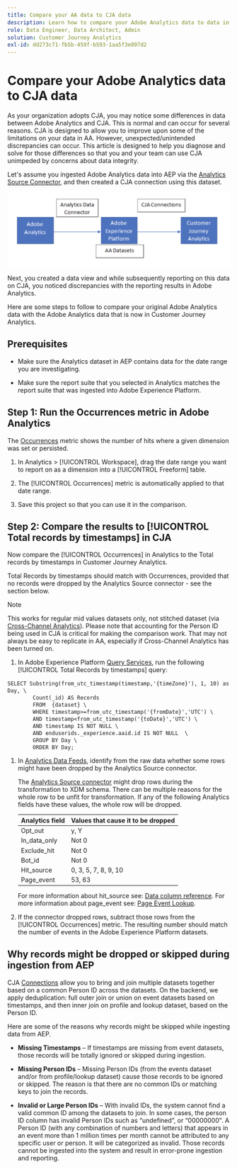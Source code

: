 ```yaml
---
title: Compare your AA data to CJA data
description: Learn how to compare your Adobe Analytics data to data in Customer Journey Analytics
role: Data Engineer, Data Architect, Admin
solution: Customer Journey Analytics
exl-id: dd273c71-fb5b-459f-b593-1aa5f3e897d2
---
```

# Compare your Adobe Analytics data to CJA data

As your organization adopts CJA, you may notice some differences in data between Adobe Analytics and CJA. This is normal and can occur for several reasons. CJA is designed to allow you to improve upon some of the limitations on your data in AA. However, unexpected/unintended discrepancies can occur. This article is designed to help you diagnose and solve for those differences so that you and your team can use CJA unimpeded by concerns about data integrity.

Let's assume you ingested Adobe Analytics data into AEP via the [Analytics Source Connector](https://experienceleague.adobe.com/docs/experience-platform/sources/ui-tutorials/create/adobe-applications/analytics.html), and then created a CJA connection using this dataset. 

![data flow](assets/compare.png)

Next, you created a data view and while subsequently reporting on this data on CJA, you noticed discrepancies with the reporting results in Adobe Analytics.

Here are some steps to follow to compare your original Adobe Analytics data with the Adobe Analytics data that is now in Customer Journey Analytics.

## Prerequisites

* Make sure the Analytics dataset in AEP contains data for the date range you are investigating.

* Make sure the report suite that you selected in Analytics matches the report suite that was ingested into Adobe Experience Platform.

## Step 1: Run the Occurrences metric in Adobe Analytics

The [Occurrences](https://experienceleague.adobe.com/docs/analytics/components/metrics/occurrences.html) metric shows the number of hits where a given dimension was set or persisted.

1. In Analytics > [!UICONTROL Workspace], drag the date range you want to report on as a dimension into a [!UICONTROL Freeform] table.

1. The [!UICONTROL Occurrences] metric is automatically applied to that date range.

1. Save this project so that you can use it in the comparison.

## Step 2: Compare the results to [!UICONTROL Total records by timestamps] in CJA

Now compare the [!UICONTROL Occurrences] in Analytics to the Total records by timestamps in Customer Journey Analytics.

Total Records by timestamps should match with Occurrences, provided that no records were dropped by the Analytics Source connector - see the section below. 

>[!NOTE]
>
>This works for regular mid values datasets only, not stitched dataset (via [Cross-Channel Analytics](/help/connections/cca/overview.md)). Please note that accounting for the Person ID being used in CJA is critical for making the comparison work. That may not always be easy to replicate in AA, especially if Cross-Channel Analytics has been turned on. 

1. In Adobe Experience Platform [Query Services](https://experienceleague.adobe.com/docs/experience-platform/query/best-practices/adobe-analytics.html), run the following [!UICONTROL Total Records by timestamps] query:

```
SELECT Substring(from_utc_timestamp(timestamp,'{timeZone}'), 1, 10) as Day, \ 
        Count(_id) AS Records 
        FROM  {dataset} \ 
        WHERE timestamp>=from_utc_timestamp('{fromDate}','UTC') \ 
        AND timestamp<from_utc_timestamp('{toDate}','UTC') \ 
        AND timestamp IS NOT NULL \ 
        AND enduserids._experience.aaid.id IS NOT NULL  \ 
        GROUP BY Day \ 
        ORDER BY Day; 

```

1. In [Analytics Data Feeds](https://experienceleague.adobe.com/docs/analytics/export/analytics-data-feed/data-feed-contents/datafeeds-reference.html ), identify from the raw data whether some rows might have been dropped by the Analytics Source connector. 

   The [Analytics Source connector](https://experienceleague.adobe.com/docs/experience-platform/sources/ui-tutorials/create/adobe-applications/analytics.html) might drop rows during the transformation to XDM schema. There can be multiple reasons for the whole row to be unfit for transformation. If any of the following Analytics fields have these values, the whole row will be dropped. 

   | Analytics field | Values that cause it to be dropped |
   | --- | --- |
   | Opt_out | y, Y |
   | In_data_only | Not 0 |
   | Exclude_hit | Not 0 |
   | Bot_id | Not 0 |
   | Hit_source | 0, 3, 5, 7, 8, 9, 10 |
   | Page_event | 53, 63 |
   
   For more information about hit\_source see: [Data column reference](https://experienceleague.adobe.com/docs/analytics/export/analytics-data-feed/data-feed-contents/datafeeds-reference.html?lang=en). For more information about page\_event see: [Page Event Lookup](https://experienceleague.adobe.com/docs/analytics/export/analytics-data-feed/data-feed-contents/datafeeds-page-event.html?lang=en).
   
1. If the connector dropped rows, subtract those rows from the [!UICONTROL Occurrences] metric. The resulting number should match the number of events in the Adobe Experience Platform datasets.

## Why records might be dropped or skipped during ingestion from AEP

CJA [Connections](/help/connections/create-connection.md) allow you to bring and join multiple datasets together based on a common Person ID across the datasets. On the backend, we apply deduplication: full outer join or union on event datasets based on timestamps, and then inner join on profile and lookup dataset, based on the Person ID. 

Here are some of the reasons why records might be skipped while ingesting data from AEP. 

* **Missing Timestamps** – If timestamps are missing from event datasets, those records will be totally ignored or skipped during ingestion. 
 
* **Missing Person IDs** – Missing Person IDs (from the events dataset and/or from profile/lookup dataset) cause those records to be ignored or skipped. The reason is that there are no common IDs or matching keys to join the records. 
 
* **Invalid or Large Person IDs** – With invalid IDs, the system cannot find a valid common ID among the datasets to join. In some cases, the person ID column has invalid Person IDs such as “undefined”, or “00000000". A Person ID (with any combination of numbers and letters) that appears in an event more than 1 million times per month cannot be attributed to any specific user or person. It will be categorized as invalid. Those records cannot be ingested into the system and result in error-prone ingestion and reporting. 

